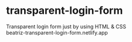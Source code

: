 # transparent-login-form
Transparent login form just by using HTML &amp; CSS
<br/>
beatriz-transparent-login-form.netlify.app
